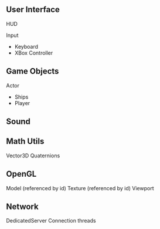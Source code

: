 
User Interface
--------------
HUD

Input
   * Keyboard
   * XBox Controller

Game Objects
------------
Actor
   * Ships
   * Player


Sound
-----

Math Utils
----------
Vector3D
Quaternions

OpenGL
------
Model (referenced by id)
Texture (referenced by id)
Viewport

Network
-------
DedicatedServer
Connection threads

